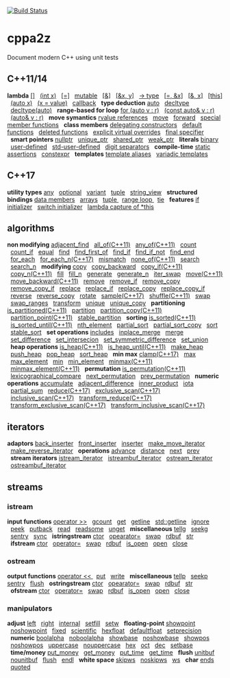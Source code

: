 [![Build Status](https://travis-ci.org/orabaev/cppa2z.svg?branch=master)](https://travis-ci.org/orabaev/cppa2z)  
# cppa2z
Document modern C++ using unit tests   
## C++11/14
**lambda** [[]](./modern_11_14/lambda.t.cpp#L10) &nbsp;&nbsp;[(int x)](./modern_11_14/lambda.t.cpp#L28) &nbsp;&nbsp;[[=]](./modern_11_14/lambda.t.cpp#L39) &nbsp;&nbsp;[mutable](./modern_11_14/lambda.t.cpp#L54) &nbsp;&nbsp;[[&]](./modern_11_14/lambda.t.cpp#L69) &nbsp;&nbsp;[[&x, y]](./modern_11_14/lambda.t.cpp#L85) &nbsp;&nbsp;[-> type](./modern_11_14/lambda.t.cpp#L100) &nbsp;&nbsp;[[=, &x]](./modern_11_14/lambda.t.cpp#L112) &nbsp;&nbsp;[[&, x]](./modern_11_14/lambda.t.cpp#L128) &nbsp;&nbsp;[[this]](./modern_11_14/lambda.t.cpp#L145) &nbsp;&nbsp;[(auto x)](./modern_11_14/lambda.t.cpp#L174) &nbsp;&nbsp;[(x = value)](./modern_11_14/lambda.t.cpp#L199) &nbsp;&nbsp;[callback](./modern_11_14/lambda.t.cpp#L241) &nbsp;&nbsp;**type deduction** [auto](./modern_11_14/type_deduction.t.cpp#L9) &nbsp;&nbsp;[decltype](./modern_11_14/type_deduction.t.cpp#L107) &nbsp;&nbsp;[decltype(auto)](./modern_11_14/type_deduction.t.cpp#L153) &nbsp;&nbsp;**range-based for loop** [for (auto v : r)](./modern_11_14/range_loop.t.cpp#L9) &nbsp;&nbsp;[(const auto& v : r)](./modern_11_14/range_loop.t.cpp#L28) &nbsp;&nbsp;[(auto& v : r)](./modern_11_14/range_loop.t.cpp#L44) &nbsp;&nbsp;**move symantics** [rvalue references](./modern_11_14/move_symantics.t.cpp#L9) &nbsp;&nbsp;[move](./modern_11_14/move_symantics.t.cpp#L58) &nbsp;&nbsp;[forward](./modern_11_14/move_symantics.t.cpp#L108) &nbsp;&nbsp;[special member functions](./modern_11_14/move_symantics.t.cpp#L123) &nbsp;&nbsp;**class members** [delegating constructors](./modern_11_14/class_members.t.cpp#L6) &nbsp;&nbsp;[default functions](./modern_11_14/class_members.t.cpp#L50) &nbsp;&nbsp;[deleted functions](./modern_11_14/class_members.t.cpp#L93) &nbsp;&nbsp;[explicit virtual overrides](./modern_11_14/class_members.t.cpp#L189) &nbsp;&nbsp;[final specifier](./modern_11_14/class_members.t.cpp#L209) &nbsp;&nbsp;**smart pointers** [nullptr](./modern_11_14/smart_pointers.t.cpp#L8) &nbsp;&nbsp;[unique_ptr](./modern_11_14/smart_pointers.t.cpp#L47) &nbsp;&nbsp;[shared_ptr](./modern_11_14/smart_pointers.t.cpp#L198) &nbsp;&nbsp;[weak_ptr](./modern_11_14/smart_pointers.t.cpp#L419) &nbsp;&nbsp;**literals** [binary](./modern_11_14/literals.t.cpp#L6) &nbsp;&nbsp;[user-defined](./modern_11_14/literals.t.cpp#L36) &nbsp;&nbsp;[std-user-defined](./modern_11_14/literals.t.cpp#L48) &nbsp;&nbsp;[digit separators](./modern_11_14/literals.t.cpp#L69) &nbsp;&nbsp;**compile-time** [static assertions](./modern_11_14/compile_time.t.cpp#L10) &nbsp;&nbsp;[constexpr](./modern_11_14/compile_time.t.cpp#L21) &nbsp;&nbsp;**templates** [template aliases](./modern_11_14/templates.t.cpp#L17) &nbsp;&nbsp;[variadic templates](./modern_11_14/templates.t.cpp#L67) &nbsp;&nbsp;  
## C++17
**utility types** [any](./modern_17/utility_types.t.cpp#L11) &nbsp;&nbsp;[optional](./modern_17/utility_types.t.cpp#L46) &nbsp;&nbsp;[variant](./modern_17/utility_types.t.cpp#L100) &nbsp;&nbsp;[tuple](./modern_17/utility_types.t.cpp#L217) &nbsp;&nbsp;[string_view](./modern_17/utility_types.t.cpp#L263) &nbsp;&nbsp;**structured bindings** [data members](./modern_17/structured_bindings.t.cpp#L9) &nbsp;&nbsp;[arrays](./modern_17/structured_bindings.t.cpp#L71) &nbsp;&nbsp;[tuple ](./modern_17/structured_bindings.t.cpp#L95) &nbsp;&nbsp;[range loop ](./modern_17/structured_bindings.t.cpp#L108) &nbsp;&nbsp;[tie](./modern_17/structured_bindings.t.cpp#L150) &nbsp;&nbsp;**features** [if initializer](./modern_17/features_17.t.cpp#L7) &nbsp;&nbsp;[switch initializer](./modern_17/features_17.t.cpp#L31) &nbsp;&nbsp;[lambda capture of *this](./modern_17/features_17.t.cpp#L56) &nbsp;&nbsp;  
## algorithms
**non modifying** [adjacent_find](./algorithms/non_modifying_sequence.t.cpp#L10) &nbsp;&nbsp;[all_of(C++11)](./algorithms/non_modifying_sequence.t.cpp#L48) &nbsp;&nbsp;[any_of(C++11)](./algorithms/non_modifying_sequence.t.cpp#L60) &nbsp;&nbsp;[count](./algorithms/non_modifying_sequence.t.cpp#L72) &nbsp;&nbsp;[count_if](./algorithms/non_modifying_sequence.t.cpp#L82) &nbsp;&nbsp;[equal](./algorithms/non_modifying_sequence.t.cpp#L94) &nbsp;&nbsp;[find](./algorithms/non_modifying_sequence.t.cpp#L144) &nbsp;&nbsp;[find_first_of](./algorithms/non_modifying_sequence.t.cpp#L170) &nbsp;&nbsp;[find_if](./algorithms/non_modifying_sequence.t.cpp#L211) &nbsp;&nbsp;[find_if_not](./algorithms/non_modifying_sequence.t.cpp#L228) &nbsp;&nbsp;[find_end](./algorithms/non_modifying_sequence.t.cpp#L245) &nbsp;&nbsp;[for_each](./algorithms/non_modifying_sequence.t.cpp#L281) &nbsp;&nbsp;[for_each_n(C++17)](./algorithms/non_modifying_sequence.t.cpp#L307) &nbsp;&nbsp;[mismatch](./algorithms/non_modifying_sequence.t.cpp#L333) &nbsp;&nbsp;[none_of(C++11)](./algorithms/non_modifying_sequence.t.cpp#L379) &nbsp;&nbsp;[search](./algorithms/non_modifying_sequence.t.cpp#L391) &nbsp;&nbsp;[search_n](./algorithms/non_modifying_sequence.t.cpp#L432) &nbsp;&nbsp;**modifying** [copy](./algorithms/modifying_sequence.t.cpp#L10) &nbsp;&nbsp;[copy_backward](./algorithms/modifying_sequence.t.cpp#L61) &nbsp;&nbsp;[copy_if(C++11)](./algorithms/modifying_sequence.t.cpp#L74) &nbsp;&nbsp;[copy_n(C++11)](./algorithms/modifying_sequence.t.cpp#L90) &nbsp;&nbsp;[fill](./algorithms/modifying_sequence.t.cpp#L103) &nbsp;&nbsp;[fill_n](./algorithms/modifying_sequence.t.cpp#L116) &nbsp;&nbsp;[generate](./algorithms/modifying_sequence.t.cpp#L131) &nbsp;&nbsp;[generate_n](./algorithms/modifying_sequence.t.cpp#L147) &nbsp;&nbsp;[iter_swap](./algorithms/modifying_sequence.t.cpp#L163) &nbsp;&nbsp;[move(C++11)](./algorithms/modifying_sequence.t.cpp#L187) &nbsp;&nbsp;[move_backward(C++11)](./algorithms/modifying_sequence.t.cpp#L203) &nbsp;&nbsp;[remove](./algorithms/modifying_sequence.t.cpp#L218) &nbsp;&nbsp;[remove_if](./algorithms/modifying_sequence.t.cpp#L232) &nbsp;&nbsp;[remove_copy](./algorithms/modifying_sequence.t.cpp#L248) &nbsp;&nbsp;[remove_copy_if](./algorithms/modifying_sequence.t.cpp#L262) &nbsp;&nbsp;[replace](./algorithms/modifying_sequence.t.cpp#L278) &nbsp;&nbsp;[replace_if](./algorithms/modifying_sequence.t.cpp#L291) &nbsp;&nbsp;[replace_copy](./algorithms/modifying_sequence.t.cpp#L307) &nbsp;&nbsp;[replace_copy_if](./algorithms/modifying_sequence.t.cpp#L330) &nbsp;&nbsp;[reverse](./algorithms/modifying_sequence.t.cpp#L353) &nbsp;&nbsp;[reverse_copy](./algorithms/modifying_sequence.t.cpp#L366) &nbsp;&nbsp;[rotate](./algorithms/modifying_sequence.t.cpp#L380) &nbsp;&nbsp;[sample(C++17)](./algorithms/modifying_sequence.t.cpp#L422) &nbsp;&nbsp;[shuffle(C++11)](./algorithms/modifying_sequence.t.cpp#L440) &nbsp;&nbsp;[swap](./algorithms/modifying_sequence.t.cpp#L457) &nbsp;&nbsp;[swap_ranges](./algorithms/modifying_sequence.t.cpp#L481) &nbsp;&nbsp;[transform](./algorithms/modifying_sequence.t.cpp#L498) &nbsp;&nbsp;[unique](./algorithms/modifying_sequence.t.cpp#L539) &nbsp;&nbsp;[unique_copy](./algorithms/modifying_sequence.t.cpp#L567) &nbsp;&nbsp;**partitioning** [is_partitioned(C++11)](./algorithms/partitioning.t.cpp#L6) &nbsp;&nbsp;[partition](./algorithms/partitioning.t.cpp#L26) &nbsp;&nbsp;[partition_copy(C++11)](./algorithms/partitioning.t.cpp#L63) &nbsp;&nbsp;[partition_point(C++11)](./algorithms/partitioning.t.cpp#L89) &nbsp;&nbsp;[stable_partition](./algorithms/partitioning.t.cpp#L116) &nbsp;&nbsp;**sorting** [is_sorted(C++11)](./algorithms/sorting.t.cpp#L8) &nbsp;&nbsp;[is_sorted_until(C++11)](./algorithms/sorting.t.cpp#L30) &nbsp;&nbsp;[nth_element](./algorithms/sorting.t.cpp#L70) &nbsp;&nbsp;[partial_sort](./algorithms/sorting.t.cpp#L108) &nbsp;&nbsp;[partial_sort_copy](./algorithms/sorting.t.cpp#L134) &nbsp;&nbsp;[sort](./algorithms/sorting.t.cpp#L169) &nbsp;&nbsp;[stable_sort](./algorithms/sorting.t.cpp#L201) &nbsp;&nbsp;**set operations** [includes](./algorithms/set_operations.t.cpp#L7) &nbsp;&nbsp;[inplace_merge](./algorithms/set_operations.t.cpp#L40) &nbsp;&nbsp;[merge](./algorithms/set_operations.t.cpp#L75) &nbsp;&nbsp;[set_difference](./algorithms/set_operations.t.cpp#L114) &nbsp;&nbsp;[set_intersecion](./algorithms/set_operations.t.cpp#L154) &nbsp;&nbsp;[set_symmetric_difference](./algorithms/set_operations.t.cpp#L194) &nbsp;&nbsp;[set_union](./algorithms/set_operations.t.cpp#L235) &nbsp;&nbsp;**heap operations** [is_heap(C++11)](./algorithms/heap.t.cpp#L8) &nbsp;&nbsp;[is_heap_until(C++11)](./algorithms/heap.t.cpp#L52) &nbsp;&nbsp;[make_heap](./algorithms/heap.t.cpp#L132) &nbsp;&nbsp;[push_heap](./algorithms/heap.t.cpp#L152) &nbsp;&nbsp;[pop_heap](./algorithms/heap.t.cpp#L180) &nbsp;&nbsp;[sort_heap](./algorithms/heap.t.cpp#L221) &nbsp;&nbsp;**min max** [clamp(C++17)](./algorithms/min_max.t.cpp#L8) &nbsp;&nbsp;[max](./algorithms/min_max.t.cpp#L32) &nbsp;&nbsp;[max_element](./algorithms/min_max.t.cpp#L76) &nbsp;&nbsp;[min](./algorithms/min_max.t.cpp#L98) &nbsp;&nbsp;[min_element](./algorithms/min_max.t.cpp#L143) &nbsp;&nbsp;[minmax(C++11)](./algorithms/min_max.t.cpp#L165) &nbsp;&nbsp;[minmax_element(C++11)](./algorithms/min_max.t.cpp#L215) &nbsp;&nbsp;**permutation** [is_permutation(C++11)](./algorithms/permutation.t.cpp#L8) &nbsp;&nbsp;[lexicographical_compare](./algorithms/permutation.t.cpp#L71) &nbsp;&nbsp;[next_permutation](./algorithms/permutation.t.cpp#L134) &nbsp;&nbsp;[prev_permutation](./algorithms/permutation.t.cpp#L197) &nbsp;&nbsp;**numeric operations** [accumulate](./algorithms/numeric_operations.t.cpp#L9) &nbsp;&nbsp;[adjacent_difference](./algorithms/numeric_operations.t.cpp#L42) &nbsp;&nbsp;[inner_product](./algorithms/numeric_operations.t.cpp#L69) &nbsp;&nbsp;[iota](./algorithms/numeric_operations.t.cpp#L112) &nbsp;&nbsp;[partial_sum](./algorithms/numeric_operations.t.cpp#L127) &nbsp;&nbsp;[reduce(C++17)](./algorithms/numeric_operations.t.cpp#L155) &nbsp;&nbsp;[exclusive_scan(C++17)](./algorithms/numeric_operations.t.cpp#L185) &nbsp;&nbsp;[inclusive_scan(C++17)](./algorithms/numeric_operations.t.cpp#L224) &nbsp;&nbsp;[transform_reduce(C++17)](./algorithms/numeric_operations.t.cpp#L257) &nbsp;&nbsp;[transform_exclusive_scan(C++17)](./algorithms/numeric_operations.t.cpp#L279) &nbsp;&nbsp;[transform_inclusive_scan(C++17)](./algorithms/numeric_operations.t.cpp#L304) &nbsp;&nbsp;  
## iterators
**adaptors** [back_inserter](./iterators/iterator_adaptors.t.cpp#L18) &nbsp;&nbsp;[front_inserter](./iterators/iterator_adaptors.t.cpp#L47) &nbsp;&nbsp;[inserter](./iterators/iterator_adaptors.t.cpp#L76) &nbsp;&nbsp;[make_move_iterator](./iterators/iterator_adaptors.t.cpp#L117) &nbsp;&nbsp;[make_reverse_iterator](./iterators/iterator_adaptors.t.cpp#L136) &nbsp;&nbsp;**operations** [advance](./iterators/iterator_operations.t.cpp#L12) &nbsp;&nbsp;[distance](./iterators/iterator_operations.t.cpp#L34) &nbsp;&nbsp;[next](./iterators/iterator_operations.t.cpp#L65) &nbsp;&nbsp;[prev](./iterators/iterator_operations.t.cpp#L93) &nbsp;&nbsp;**stream iterators** [istream_iterator](./iterators/stream_iterators.t.cpp#L15) &nbsp;&nbsp;[istreambuf_iterator](./iterators/stream_iterators.t.cpp#L46) &nbsp;&nbsp;[ostream_iterator](./iterators/stream_iterators.t.cpp#L64) &nbsp;&nbsp;[ostreambuf_iterator](./iterators/stream_iterators.t.cpp#L82) &nbsp;&nbsp;  
## streams
### istream
**input functions** [operator >>](./streams/istream_input.t.cpp#L8) &nbsp;&nbsp;[gcount](./streams/istream_input.t.cpp#L61) &nbsp;&nbsp;[get](./streams/istream_input.t.cpp#L133) &nbsp;&nbsp;[getline](./streams/istream_input.t.cpp#L246) &nbsp;&nbsp;[std::getline](./streams/istream_input.t.cpp#L304) &nbsp;&nbsp;[ignore](./streams/istream_input.t.cpp#L358) &nbsp;&nbsp;[peek](./streams/istream_input.t.cpp#L396) &nbsp;&nbsp;[putback](./streams/istream_input.t.cpp#L418) &nbsp;&nbsp;[read](./streams/istream_input.t.cpp#L454) &nbsp;&nbsp;[readsome](./streams/istream_input.t.cpp#L509) &nbsp;&nbsp;[unget](./streams/istream_input.t.cpp#L552) &nbsp;&nbsp;**miscellaneous** [tellg](./streams/istream_misc.t.cpp#L9) &nbsp;&nbsp;[seekg](./streams/istream_misc.t.cpp#L44) &nbsp;&nbsp;[sentry](./streams/istream_misc.t.cpp#L126) &nbsp;&nbsp;[sync](./streams/istream_misc.t.cpp#L143) &nbsp;&nbsp;**istringstream** [ctor](./streams/istringstream.t.cpp#L6) &nbsp;&nbsp;[opearator=](./streams/istringstream.t.cpp#L21) &nbsp;&nbsp;[swap](./streams/istringstream.t.cpp#L34) &nbsp;&nbsp;[rdbuf](./streams/istringstream.t.cpp#L58) &nbsp;&nbsp;[str](./streams/istringstream.t.cpp#L68) &nbsp;&nbsp;**ifstream** [ctor](./streams/ifstream.t.cpp#L7) &nbsp;&nbsp;[operator=](./streams/ifstream.t.cpp#L66) &nbsp;&nbsp;[swap](./streams/ifstream.t.cpp#L85) &nbsp;&nbsp;[rdbuf](./streams/ifstream.t.cpp#L120) &nbsp;&nbsp;[is_open](./streams/ifstream.t.cpp#L130) &nbsp;&nbsp;[open](./streams/ifstream.t.cpp#L156) &nbsp;&nbsp;[close](./streams/ifstream.t.cpp#L187) &nbsp;&nbsp;  
### ostream
**output functions** [operator << ](./streams/ostream_output.t.cpp#L8) &nbsp;&nbsp;[put](./streams/ostream_output.t.cpp#L64) &nbsp;&nbsp;[write](./streams/ostream_output.t.cpp#L87) &nbsp;&nbsp;**miscellaneous** [tellp](./streams/ostream_misc.t.cpp#L7) &nbsp;&nbsp;[seekp](./streams/ostream_misc.t.cpp#L27) &nbsp;&nbsp;[ sentry](./streams/ostream_misc.t.cpp#L102) &nbsp;&nbsp;[flush](./streams/ostream_misc.t.cpp#L117) &nbsp;&nbsp;**ostringstream** [ctor](./streams/ostringstream.t.cpp#L6) &nbsp;&nbsp;[opearator=](./streams/ostringstream.t.cpp#L61) &nbsp;&nbsp;[swap](./streams/ostringstream.t.cpp#L74) &nbsp;&nbsp;[rdbuf](./streams/ostringstream.t.cpp#L98) &nbsp;&nbsp;[str](./streams/ostringstream.t.cpp#L108) &nbsp;&nbsp;**ofstream** [ctor](./streams/ofstream.t.cpp#L7) &nbsp;&nbsp;[operator=](./streams/ofstream.t.cpp#L114) &nbsp;&nbsp;[swap](./streams/ofstream.t.cpp#L130) &nbsp;&nbsp;[rdbuf](./streams/ofstream.t.cpp#L161) &nbsp;&nbsp;[is_open](./streams/ofstream.t.cpp#L171) &nbsp;&nbsp;[open](./streams/ofstream.t.cpp#L194) &nbsp;&nbsp;[close](./streams/ofstream.t.cpp#L223) &nbsp;&nbsp;  
### manipulators
**adjust** [left](./streams/adjust_manipulators.t.cpp#L6) &nbsp;&nbsp;[right](./streams/adjust_manipulators.t.cpp#L34) &nbsp;&nbsp;[internal](./streams/adjust_manipulators.t.cpp#L62) &nbsp;&nbsp;[setfill](./streams/adjust_manipulators.t.cpp#L96) &nbsp;&nbsp;[setw](./streams/adjust_manipulators.t.cpp#L111) &nbsp;&nbsp;**floating-point** [showpoint](./streams/float_manipulators.t.cpp#L10) &nbsp;&nbsp;[noshowpoint](./streams/float_manipulators.t.cpp#L30) &nbsp;&nbsp;[fixed](./streams/float_manipulators.t.cpp#L50) &nbsp;&nbsp;[scientific](./streams/float_manipulators.t.cpp#L62) &nbsp;&nbsp;[hexfloat](./streams/float_manipulators.t.cpp#L74) &nbsp;&nbsp;[defaultfloat](./streams/float_manipulators.t.cpp#L86) &nbsp;&nbsp;[setprecision](./streams/float_manipulators.t.cpp#L98) &nbsp;&nbsp;**numeric** [boolalpha](./streams/numeric_manipulators.t.cpp#L6) &nbsp;&nbsp;[noboolalpha](./streams/numeric_manipulators.t.cpp#L39) &nbsp;&nbsp;[showbase](./streams/numeric_manipulators.t.cpp#L72) &nbsp;&nbsp;[noshowbase](./streams/numeric_manipulators.t.cpp#L122) &nbsp;&nbsp;[showpos](./streams/numeric_manipulators.t.cpp#L172) &nbsp;&nbsp;[noshowpos](./streams/numeric_manipulators.t.cpp#L192) &nbsp;&nbsp;[uppercase](./streams/numeric_manipulators.t.cpp#L212) &nbsp;&nbsp;[nouppercase](./streams/numeric_manipulators.t.cpp#L232) &nbsp;&nbsp;[hex](./streams/numeric_manipulators.t.cpp#L252) &nbsp;&nbsp;[oct](./streams/numeric_manipulators.t.cpp#L284) &nbsp;&nbsp;[dec](./streams/numeric_manipulators.t.cpp#L316) &nbsp;&nbsp;[setbase](./streams/numeric_manipulators.t.cpp#L336) &nbsp;&nbsp;**time/money** [put_money](./streams/time_money_manipulators.t.cpp#L6) &nbsp;&nbsp;[get_money](./streams/time_money_manipulators.t.cpp#L39) &nbsp;&nbsp;[put_time](./streams/time_money_manipulators.t.cpp#L65) &nbsp;&nbsp;[get_time](./streams/time_money_manipulators.t.cpp#L127) &nbsp;&nbsp;**flush** [unitbuf](./streams/flush_manipulators.t.cpp#L7) &nbsp;&nbsp;[nounitbuf](./streams/flush_manipulators.t.cpp#L26) &nbsp;&nbsp;[flush](./streams/flush_manipulators.t.cpp#L44) &nbsp;&nbsp;[endl](./streams/flush_manipulators.t.cpp#L69) &nbsp;&nbsp;**white space** [skipws](./streams/ws_manipulators.t.cpp#L6) &nbsp;&nbsp;[noskipws](./streams/ws_manipulators.t.cpp#L22) &nbsp;&nbsp;[ws](./streams/ws_manipulators.t.cpp#L38) &nbsp;&nbsp;**char** [ends](./streams/char_manipulators.t.cpp#L7) &nbsp;&nbsp;[quoted](./streams/char_manipulators.t.cpp#L22) &nbsp;&nbsp;  
